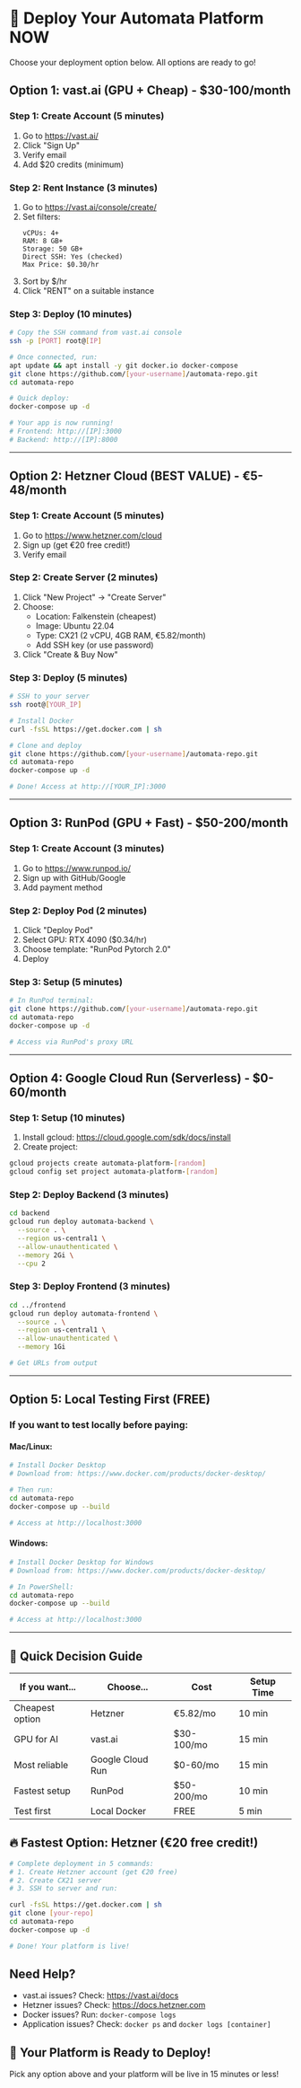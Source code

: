 # 🚀 Deploy Your Automata Platform NOW

Choose your deployment option below. All options are ready to go!

## Option 1: vast.ai (GPU + Cheap) - $30-100/month

### Step 1: Create Account (5 minutes)
1. Go to https://vast.ai/
2. Click "Sign Up"
3. Verify email
4. Add $20 credits (minimum)

### Step 2: Rent Instance (3 minutes)
1. Go to https://vast.ai/console/create/
2. Set filters:
   ```
   vCPUs: 4+
   RAM: 8 GB+
   Storage: 50 GB+
   Direct SSH: Yes (checked)
   Max Price: $0.30/hr
   ```
3. Sort by $/hr
4. Click "RENT" on a suitable instance

### Step 3: Deploy (10 minutes)
```bash
# Copy the SSH command from vast.ai console
ssh -p [PORT] root@[IP]

# Once connected, run:
apt update && apt install -y git docker.io docker-compose
git clone https://github.com/[your-username]/automata-repo.git
cd automata-repo

# Quick deploy:
docker-compose up -d

# Your app is now running!
# Frontend: http://[IP]:3000
# Backend: http://[IP]:8000
```

---

## Option 2: Hetzner Cloud (BEST VALUE) - €5-48/month

### Step 1: Create Account (5 minutes)
1. Go to https://www.hetzner.com/cloud
2. Sign up (get €20 free credit!)
3. Verify email

### Step 2: Create Server (2 minutes)
1. Click "New Project" → "Create Server"
2. Choose:
   - Location: Falkenstein (cheapest)
   - Image: Ubuntu 22.04
   - Type: CX21 (2 vCPU, 4GB RAM, €5.82/month)
   - Add SSH key (or use password)
3. Click "Create & Buy Now"

### Step 3: Deploy (5 minutes)
```bash
# SSH to your server
ssh root@[YOUR_IP]

# Install Docker
curl -fsSL https://get.docker.com | sh

# Clone and deploy
git clone https://github.com/[your-username]/automata-repo.git
cd automata-repo
docker-compose up -d

# Done! Access at http://[YOUR_IP]:3000
```

---

## Option 3: RunPod (GPU + Fast) - $50-200/month

### Step 1: Create Account (3 minutes)
1. Go to https://www.runpod.io/
2. Sign up with GitHub/Google
3. Add payment method

### Step 2: Deploy Pod (2 minutes)
1. Click "Deploy Pod"
2. Select GPU: RTX 4090 ($0.34/hr)
3. Choose template: "RunPod Pytorch 2.0"
4. Deploy

### Step 3: Setup (5 minutes)
```bash
# In RunPod terminal:
git clone https://github.com/[your-username]/automata-repo.git
cd automata-repo
docker-compose up -d

# Access via RunPod's proxy URL
```

---

## Option 4: Google Cloud Run (Serverless) - $0-60/month

### Step 1: Setup (10 minutes)
1. Install gcloud: https://cloud.google.com/sdk/docs/install
2. Create project:
```bash
gcloud projects create automata-platform-[random]
gcloud config set project automata-platform-[random]
```

### Step 2: Deploy Backend (3 minutes)
```bash
cd backend
gcloud run deploy automata-backend \
  --source . \
  --region us-central1 \
  --allow-unauthenticated \
  --memory 2Gi \
  --cpu 2
```

### Step 3: Deploy Frontend (3 minutes)
```bash
cd ../frontend
gcloud run deploy automata-frontend \
  --source . \
  --region us-central1 \
  --allow-unauthenticated \
  --memory 1Gi

# Get URLs from output
```

---

## Option 5: Local Testing First (FREE)

### If you want to test locally before paying:

#### Mac/Linux:
```bash
# Install Docker Desktop
# Download from: https://www.docker.com/products/docker-desktop/

# Then run:
cd automata-repo
docker-compose up --build

# Access at http://localhost:3000
```

#### Windows:
```bash
# Install Docker Desktop for Windows
# Download from: https://www.docker.com/products/docker-desktop/

# In PowerShell:
cd automata-repo
docker-compose up --build

# Access at http://localhost:3000
```

---

## 🎯 Quick Decision Guide

| If you want... | Choose... | Cost | Setup Time |
|---------------|-----------|------|------------|
| Cheapest option | Hetzner | €5.82/mo | 10 min |
| GPU for AI | vast.ai | $30-100/mo | 15 min |
| Most reliable | Google Cloud Run | $0-60/mo | 15 min |
| Fastest setup | RunPod | $50-200/mo | 10 min |
| Test first | Local Docker | FREE | 5 min |

## 🔥 Fastest Option: Hetzner (€20 free credit!)

```bash
# Complete deployment in 5 commands:
# 1. Create Hetzner account (get €20 free)
# 2. Create CX21 server
# 3. SSH to server and run:

curl -fsSL https://get.docker.com | sh
git clone [your-repo]
cd automata-repo
docker-compose up -d

# Done! Your platform is live!
```

## Need Help?

- vast.ai issues? Check: https://vast.ai/docs
- Hetzner issues? Check: https://docs.hetzner.com
- Docker issues? Run: `docker-compose logs`
- Application issues? Check: `docker ps` and `docker logs [container]`

## 🎉 Your Platform is Ready to Deploy!

Pick any option above and your platform will be live in 15 minutes or less!